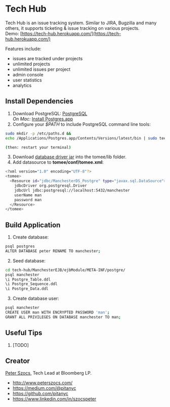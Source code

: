 # Tech Hub

Tech Hub is an issue tracking system.  Similar to JIRA, Bugzilla and many others, it supports ticketing & issue tracking on various projects.  
Demo: [https://tech-hub.herokuapp.com/](https://tech-hub.herokuapp.com/)

Features include:
* issues are tracked under projects
* unlimited projects
* unlimited issues per project
* admin console
* user statistics
* analytics

## Install Dependencies

1. Download PostgreSQL: [PostgreSQL](https://www.postgresql.org/)  
 _On Mac:_ [Install Postgres.app](https://postgresapp.com/)
2. Configure your *$PATH* to include PostgreSQL command line tools:
```bash
sudo mkdir -p /etc/paths.d &&
echo /Applications/Postgres.app/Contents/Versions/latest/bin | sudo tee /etc/paths.d/postgresapp

(then: restart your terminal)
```
3. Download [database driver jar](https://jdbc.postgresql.org/download.html) into the tomee/lib folder.
4. Add datasource to **tomee/conf/tomee.xml**:
```bash
<?xml version="1.0" encoding="UTF-8"?>
<tomee>  
  <Resource id="jdbc/ManchesterDS_Postgre" type="javax.sql.DataSource">
    jdbcDriver org.postgresql.Driver
    jdbcUrl jdbc:postgresql://localhost:5432/manchester
    userName man
    password man
  </Resource>
</tomee>
```

## Build Application

1. Create database:  
```bash
psql postgres
ALTER DATABASE peter RENAME TO manchester;
```
2. Seed database:  
```bash
cd tech-hub/ManchesterEJB/ejbModule/META-INF/postgre/
psql manchester
\i Postgre_Table.ddl
\i Postgre_Sequence.ddl
\i Postgre_Data.ddl
```
3. Create database user:
```bash
psql manchester
CREATE USER man WITH ENCRYPTED PASSWORD 'man';
GRANT ALL PRIVILEGES ON DATABASE manchester TO man;
```

## Useful Tips

1. [TODO]

## Creator

[Peter Szocs](http://www.peterszocs.com), Tech Lead at Bloomberg LP.

* http://www.peterszocs.com/
* https://medium.com/@pitanyc
* https://github.com/pitanyc
* https://www.linkedin.com/in/szocspeter
